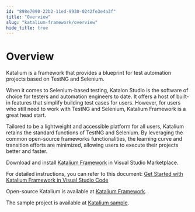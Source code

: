 ```yaml
---
id: "898e7090-22b2-11ed-9930-0242fe3e4a3f"
title: "Overview"
slug: "katalium-framework/overview"
hide_title: true
---
```


# <a id="id_1" class="anchor_top_offset"/><a id="ariaid-title1" class="anchor_top_offset"/>Overview

<p xmlns="http://www.w3.org/1999/xhtml" className="p">Katalium is a framework that provides a blueprint for test   automation projects based on TestNG and Selenium.</p> 
<p xmlns="http://www.w3.org/1999/xhtml" className="p">When it comes to Selenium-based testing, Katalon Studio is the   software of choice for testers and automation engineers to date. It   offers a host of built-in features that simplify building test   cases for users. However, for users who still need to work with   TestNG and Selenium, Katalium Framework is a great head start.</p> 
<p xmlns="http://www.w3.org/1999/xhtml" className="p">Tailored to be a lightweight and accessible platform for all   users, Katalium retains the standard functions of TestNG and   Selenium. By leveraging the common open-source frameworks   functionalities, the learning curve and transition efforts are   minimized, allowing users to execute their projects better and   faster.</p> 
<p xmlns="http://www.w3.org/1999/xhtml" className="p">Download and install <a className="xref j-external-link" href="https://marketplace.visualstudio.com/items?itemName=katalon-llc.katalium" target="_blank">Katalium     Framework</a> in Visual Studio Marketplace.</p> 
<p xmlns="http://www.w3.org/1999/xhtml" className="p">For detailed instructions, you can refer to this document: <a className="xref" href="/docs/katalium-framework/get-started/in-visual-studio-code">Get Started with Katalium Framework in Visual Studio Code</a></p> 
<p xmlns="http://www.w3.org/1999/xhtml" className="p">Open-source Katalium is available at   <a className="xref j-external-link" href="https://github.com/katalon-studio/katalium" target="_blank">Katalium Framework</a>.</p> 
<p xmlns="http://www.w3.org/1999/xhtml" className="p">The sample project is available at   <a className="xref j-external-link" href="https://github.com/katalon-studio/katalium-sample" target="_blank">Katalium sample</a>.</p> 
